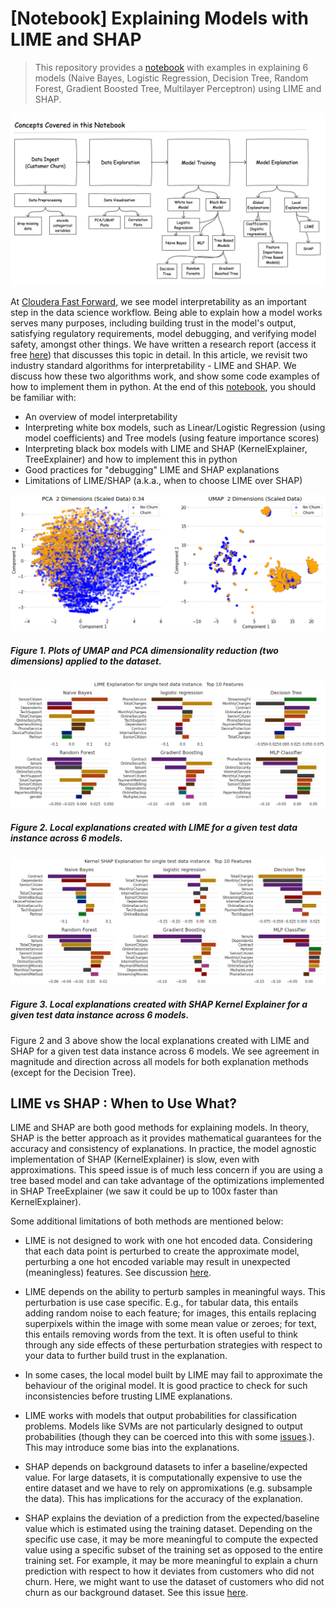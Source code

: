 # [Notebook] Explaining Models with LIME and SHAP

> This repository provides a [notebook](explainability.ipynb) with examples in explaining 6 models (Naive Bayes, Logistic Regression, Decision Tree, Random Forest, Gradient Boosted Tree, Multilayer Perceptron) using LIME and SHAP.

![lime results](docs/images/limeshap.png)

At [Cloudera Fast Forward](https://www.cloudera.com/products/fast-forward-labs-research.html), we see model interpretability as an important step in the data science workflow. Being able to explain how a model works serves many purposes, including building trust in the model's output, satisfying regulatory requirements, model  debugging, and verifying model safety, amongst other things. We have written a research report (access it free [here](https://ff06-2020.fastforwardlabs.com/)) that discusses this topic in detail.
In this article, we revisit two industry standard algorithms for interpretability - LIME and SHAP. We discuss how these two algorithms work, and show some code examples of how to implement them in python. At the end of this [notebook](explainability.ipynb), you should be familiar with:

- An overview of model interpretability
- Interpreting white box models, such as Linear/Logistic Regression (using model coefficients) and Tree models (using feature importance scores)
- Interpreting black box models with LIME and SHAP (KernelExplainer, TreeExplainer) and how to implement this in python
- Good practices for "debugging" LIME and SHAP explanations
- Limitations of LIME/SHAP (a.k.a., when to choose LIME over SHAP)


![exploration](docs/images/exploration.png)
##### Figure 1. Plots of UMAP and PCA dimensionality reduction (two dimensions) applied to the dataset. 

![lime results](docs/images/limeresults.png)
##### Figure 2. Local explanations created with LIME for a given test data instance across 6 models.  


![shap results](docs/images/kernelshap.png)
##### Figure 3. Local explanations created with SHAP Kernel Explainer for a given test data instance across 6 models.


Figure 2 and 3 above show the local explanations created with LIME and SHAP for a given test data instance across 6 models. We see agreement in magnitude and direction across all models for both explanation methods (except for the Decision Tree).

## LIME vs SHAP : When to Use What?

LIME and SHAP are both good methods for explaining models. In theory, SHAP is the better approach as it provides mathematical guarantees for the accuracy and consistency of explanations. In practice, the model agnostic implementation of SHAP (KernelExplainer) is slow, even with approximations. This speed issue is of much less concern if you are using a tree based model and can take advantage of the optimizations implemented in SHAP TreeExplainer (we saw it could be up to 100x faster than KernelExplainer).

Some additional limitations of both methods are mentioned below:

- LIME is not designed to work with one hot encoded data. Considering that each data point is perturbed to create the approximate model, perturbing a one hot encoded variable may result in unexpected (meaningless) features. See discussion [here](https://github.com/marcotcr/lime/issues/153).
- LIME depends on the ability to perturb samples in meaningful ways. This perturbation is use case specific. E.g., for tabular data, this entails adding random noise to each feature; for images, this entails replacing superpixels within the image with some mean value or zeroes; for text, this entails removing words from the text. It is often useful to think through any side effects of these perturbation strategies with respect to your data to further build trust in the explanation.
- In some cases, the local model built by LIME may fail to approximate the behaviour of the original model. It is good practice to check for such inconsistencies before trusting LIME explanations.

- LIME works with models that output probabilities for classification problems. Models like SVMs are not particularly designed to output probabilities (though they can be coerced into this with some [issues](https://scikit-learn.org/stable/modules/svm.html).). This may introduce some bias into the explanations.

- SHAP depends on background datasets to infer a baseline/expected value. For large datasets, it is computationally expensive to use the entire dataset and we have to rely on appromixations (e.g. subsample the data). This has implications for the accuracy of the explanation.

- SHAP explains the deviation of a prediction from the expected/baseline value which is estimated using the training dataset. Depending on the specific use case, it may be more meaningful to compute the expected value using a specific subset of the training set as opposed to the entire training set. For example, it may be more meaningful to explain a churn prediction with respect to how it deviates from customers who did not churn. Here, we might want to use the dataset of customers who did not churn as our background dataset. See this issue [here](https://github.com/slundberg/shap/issues/435).

